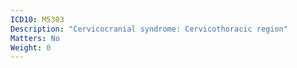 ```yaml
---
ICD10: M5303
Description: "Cervicocranial syndrome: Cervicothoracic region"
Matters: No
Weight: 0
---
```


